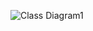 ![Class Diagram1](https://user-images.githubusercontent.com/49131712/67728641-f7728e00-f9fe-11e9-823c-4b81839540b0.jpg)

